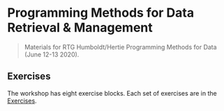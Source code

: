 # Programming Methods for Data Retrieval & Management

> Materials for RTG Humboldt/Hertie Programming Methods for Data (June 12-13 2020).

## Exercises

The workshop has eight exercise blocks. Each set of exercises are in the [Exercises](Exercises).

